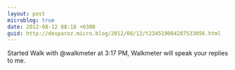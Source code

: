```yaml
---
layout: post
microblog: true
date: 2012-08-12 08:18 +0300
guid: http://desparoz.micro.blog/2012/08/12/t234519084287533056.html
---
```

Started Walk with @walkmeter at 3:17 PM, Walkmeter will speak your replies to me.

